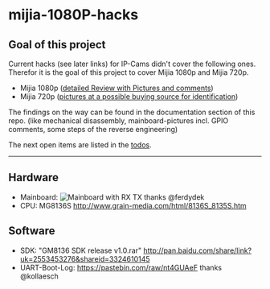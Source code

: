 # mijia-1080P-hacks

## Goal of this project

Current hacks (see later links) for IP-Cams didn't cover the following ones. Therefor it is the goal of this project to cover Mijia 1080p and Mijia 720p.

* Mijia 1080p ([detailed Review with Pictures and comments](http://www.jayceooi.com/mijia-1080p-ip-camera-review/))
* Mijia 720p ([pictures at a possible buying source for identification](https://www.banggood.com/XIAOMI-MIJIA-360-Degree-720P-Night-Vision-Camera-Motion-Detection-Two-Way-Audio-Pan-Tilt-IR-Camera-p-1169623.html))

The findings on the way can be found in the documentation section of this repo.
(like mechanical disassembly, mainboard-pictures incl. GPIO comments, some steps of the reverse engineering)

The next open items are listed in the [todos](documentation/todos.md).


--- 




## Hardware

* Mainboard: ![Mainboard with RX TX](https://github.com/Filipowicz251/mijia-1080P-hacks/blob/master/images/mainboard_rx_tx.jpg) thanks @ferdydek
* CPU: MG8136S http://www.grain-media.com/html/8136S_8135S.htm
## Software
* SDK: "GM8136 SDK release v1.0.rar" http://pan.baidu.com/share/link?uk=2553453276&shareid=3324610145
* UART-Boot-Log: https://pastebin.com/raw/nt4GUAeF thanks @kollaesch